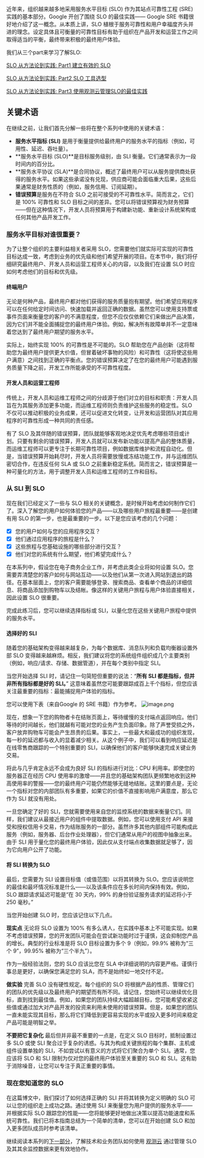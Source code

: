 近年来，组织越来越多地采用服务水平目标 (SLO) 作为其站点可靠性工程 (SRE) 实践的基本部分。Google 开创了围绕 SLO 的最佳实践—— Google SRE 书籍很好地介绍了这一概念。从本质上讲，SLO 植根于服务可靠性和用户幸福度齐头并进的理念。设定具体且可衡量的可靠性目标有助于组织在产品开发和运营工作之间取得适当的平衡，最终带来积极的最终用户体验。

我们从三个part来学习了解SLO:

[SLO 从方法论到实践: Part1 建立有效的 SLO](slo-part1.md)

[SLO 从方法论到实践: Part2 SLO 工具选型](slo_part2.md)

[SLO 从方法论到实践: Part3 使用观测云管理SLO的最佳实践](slo_part3.md)

## 关键术语
在继续之前，让我们首先分解一些将在整个系列中使用的关键术语：

- **服务水平指标 (SLI)** 是用于衡量提供给最终用户的服务水平的指标（例如，可用性、延迟、吞吐量）。
- **服务水平目标 (SLO)**是目标服务级别，由 SLI 衡量。它们通常表示为一段时间内的百分比。
- **服务水平协议 (SLA)**是合同协议，概述了最终用户可以从服务提供商处获得的服务水平。如果这些承诺没有兑现，供应商可能会面临重大后果，这些后果通常是财务性质的（例如，服务信用、订阅延期）。
- **错误预算**是服务在不符合 SLO 之前可接受的不可靠性水平。简而言之，它们是 100% 可靠性和 SLO 目标之间的差异。您可以将错误预算视为财务预算——但在这种情况下，开发人员将预算用于构建新功能、重新设计系统架构或任何其他产品开发工作。

### 服务水平目标对谁很重要？
为了让整个组织的主要利益相关者采用 SLO，您需要他们就实际可实现的可靠性目标达成一致，考虑到业务的优先级和他们希望开展的项目。在本节中，我们将仔细研究最终用户、开发人员和运营工程师关心的内容，以及我们在设置 SLO 时应如何考虑他们的目标和优先级。

#### 终端用户
无论是何种产品，最终用户都对他们获得的服务质量抱有期望。他们希望应用程序可以在任何给定时间访问、快速加载并返回正确的数据。虽然您可以使用支持票或事件页面来衡量您的客户的不满意程度，但您不应仅仅依赖它们来做出产品决策，因为它们并不能全面捕捉您的最终用户体验。例如，解决所有故障单并不一定意味着您达到了最终用户期望的服务水平。

实际上，始终实现 100% 的可靠性是不可能的。SLO 帮助您在产品创新（这将帮助您为最终用户提供更大价值，但冒着破坏事物的风险）和可靠性（这将使这些用户满意）之间找到正确的平衡点。您的错误预算决定了在您的最终用户可能遇到服务质量下降之前，开发工作所能承受的不可靠性程度。

#### 开发人员和运营工程师
传统上，开发人员和运维工程师之间的分歧源于他们对立的目标和职责：开发人员旨在为其服务添加更多功能，而运维工程师则负责维护这些服务的稳定性。SLO 不仅可以推动积极的业务成果，还可以促进文化转变，让开发和运营团队对其应用程序的可靠性形成一种共同的责任感。

有了 SLO 及其伴随的错误预算，团队就能够客观地决定优先考虑哪些项目或计划。只要有剩余的错误预算，开发人员就可以发布新功能以提高产品的整体质量，而运维工程师可以更专注于长期可靠性项目，例如数据库维护和流程自动化。但是，当错误预算开始耗尽时，开发人员将需要放慢或冻结功能工作，并与运维团队密切合作，在违反任何 SLA 或 SLO 之前重新稳定系统。简而言之，错误预算是一种可量化的方法，用于调整开发人员和运维工程师的工作和目标。


### 从 SLI 到 SLO

现在我们已经定义了一些与 SLO 相关的关键概念，是时候开始考虑如何制作它们了。深入了解您的用户如何体验您的产品——以及哪些用户旅程最重要——是创建有用 SLO 的第一步，也是最重要的一步。以下是您应该考虑的几个问题：

- [x] 您的用户如何与您的应用程序交互？
- [x] 他们通过应用程序的旅程是什么？
- [x] 这些旅程与您基础设施的哪些部分进行交互？
- [x] 他们对您的系统有什么期望，他们希望完成什么？

在本系列中，假设您在电子商务企业工作，并考虑此类企业将如何设置 SLO。您需要弄清楚您的客户如何与网站互动——以及他们从第一次进入网站到退出的路径。在基本层面上，您的客户需要能够登录、搜索商品、查看单个商品的详细信息、将商品添加到购物车以及结帐。像这样的关键用户旅程与用户体验直接相关，因此设置 SLO 很重要。

完成此练习后，您可以继续选择指标或 SLI，以量化您在这些关键用户旅程中提供的服务水平。

#### 选择好的 SLI
随着您的基础架构变得越来越复杂，为每个数据库、消息队列和负载均衡器设置外部 SLO 变得越来越麻烦。相反，我们建议将您的系统组件组织成几个主要类别（例如，响应/请求、存储、数据管道），并在每个类别中指定 SLI。

当您开始选择 SLI 时，请记住一句简短但重要的说法：“**所有 SLI 都是指标，但并非所有指标都是好的 SLI。**” 这意味着虽然您可能要跟踪成百上千个指标，但您应该关注最重要的指标：最能捕捉用户体验的指标。

您可以使用下表（来自Google 的 SRE 书籍）作为参考。
![image.png](https://cdn.nlark.com/yuque/0/2021/png/22022417/1639549976725-9f35d08a-a618-4c27-b2a2-9ebdccec912d.png#clientId=uc6aa56d0-8cd4-4&crop=0&crop=0&crop=1&crop=1&from=paste&height=318&id=Kh5uj&margin=%5Bobject%20Object%5D&name=image.png&originHeight=318&originWidth=872&originalType=binary&ratio=1&rotation=0&showTitle=false&size=42164&status=done&style=none&taskId=u1d8804af-b057-441d-a9cc-4dabf7e3d75&title=&width=872)

现在，想象一下您的购物者卡在结账页面上，等待缓慢的支付端点返回响应。他们等待的时间越长，他们就越有可能对您的业务产生负面印象。除了声誉受损之外，客户放弃购物车可能会产生昂贵的后果。事实上，一些最大和最成功的组织发现，每一秒的延迟都与收入的显着减少相关。从这个例子中，我们可以看到响应延迟是在线零售商跟踪的一个特别重要的 SLI，以确保他们的客户能够快速完成关键业务交易。

将此与几乎肯定永远不会成为良好 SLI 的指标进行对比：CPU 利用率。即使您的服务器正在经历 CPU 使用率的激增——并且您的基础架构团队更频繁地收到这种高使用率的警报——您的最终用户可能仍然能够无缝地结账。这里的要点是，无论一个指标对您的内部团队有多重要，如果它的价值不直接影响用户满意度，那么它作为 SLI 就没有用处。

一旦您确定了好的 SLI，您就需要使用来自您的监控系统的数据来衡量它们。同样，我们建议从最接近用户的组件中提取数据。例如，您可以使用支付 API 来接受和授权信用卡交易，作为结账服务的一部分。虽然许多其他内部组件可能构成此服务（例如，服务器、后台作业处理器），但它们通常从用户的视图中抽象出来。由于 SLI 用于量化您的最终用户体验，因此仅从支付端点收集数据就足够了，因为它向用户公开了功能。

#### 将 SLI 转换为 SLO
最后，您需要为 SLI 设置目标值（或值范围）以将其转换为 SLO。您应该说明您的最佳和最坏情况标准是什么——以及该条件应在多长时间内保持有效。例如，SLO 跟踪请求延迟可能是“在 30 天内，99% 的身份验证服务请求的延迟将小于 250 毫秒。”

当您开始创建 SLO 时，您应该记住以下几点。

**现实点**
无论将 SLO 设置为 100% 有多么诱人，在实践中基本上不可能实现。如果不考虑错误预算，您的开发团队可能会在尝试新功能时过于谨慎，这会抑制您产品的增长。典型的行业标准是将 SLO 目标设置为多个 9（例如，99.9% 被称为“三个 9”，99.95% 被称为“三个半九”）。

作为一般经验法则，您的 SLO 应该比您在 SLA 中详细说明的内容更严格。谨慎行事总是更好，以确保您满足您的 SLA，而不是始终如一地交付不足。

**做实验**
完善 SLO 没有硬性规定。每个组织的 SLO 将根据产品的性质、管理它们的团队的优先级以及最终用户的期望而有所不同。请记住，您始终可以继续优化目标，直到找到最佳值。例如，如果您的团队持续大幅超越目标，您可能希望收紧这些值或通过加大对产品开发的投资来利用未使用的错误预算。但是，如果您的团队一直未能实现其目标，那么将它们降低到更容易实现的水平或投入更多时间来稳定产品可能是明智之举。

**不要把它复杂化**
最后但并非最不重要的一点是，在定义 SLO 目标时，抵制设置过多 SLO 或使 SLI 聚合过于复杂的诱惑。与其为构成关键旅程的每个集群、主机或组件设置单独的 SLI，不如尝试以有意义的方式将它们聚合为单个 SLI。通常，您应该将 SLO 和 SLI 限制为仅对您的最终用户体验至关重要的 SLO 和 SLI。这有助于消除噪音，让您可以专注于真正重要的事情。

### 现在您知道您的 SLO
在这篇博文中，我们探讨了如何选择正确的 SLI 并将其转换为定义明确的 SLO 可以让您的组织走上成功之路。通过使用 SLI 来衡量您为用户提供的服务水平——并根据实际 SLO 跟踪您的性能——您将能够更好地做出决策以提高功能速度和系统可靠性。我们已将本指南总结为一个简单的清单，您可以在开始创建 SLO 和加入更多团队成员时参考该清单。

继续阅读本系列的[下一部分](slo_part2.md)，了解技术和业务团队如何使用 [观测云](https://guance.com/) 通过管理 SLO 及其其余监控数据来更有效地协作。

